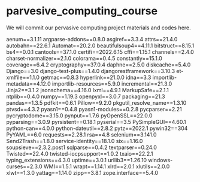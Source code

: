 # parvesive_computing_course
We will commit our pervasive computing project materials and codes here.

aenum==3.1.11
argparse-addons==0.8.0
asgiref==3.3.4
attrs==21.4.0
autobahn==22.6.1
Automat==20.2.0
beautifulsoup4==4.11.1
bitstruct==8.15.1
bs4==0.0.1
cantools==37.1.0
certifi==2022.6.15
cffi==1.15.1
channels==2.4.0
charset-normalizer==2.1.0
colorama==0.4.5
constantly==15.1.0
coverage==6.4.2
cryptography==37.0.4
daphne==2.5.0
diskcache==5.4.0
Django==3.0
django-test-plus==1.4.0
djangorestframework==3.10.3
et-xmlfile==1.1.0
getmac==0.8.3
hyperlink==21.0.0
idna==3.3
importlib-metadata==4.12.0
importlib-resources==5.9.0
incremental==21.3.0
Jinja2==3.1.2
jsonschema==4.16.0
lxml==4.9.1
MarkupSafe==2.1.1
ntplib==0.4.0
numpy==1.19.3
openpyxl==3.0.7
packaging==21.3
pandas==1.3.5
pdfkit==0.6.1
Pillow==9.2.0
pkgutil_resolve_name==1.3.10
ptvsd==4.3.2
pyasn1==0.4.8
pyasn1-modules==0.2.8
pycparser==2.21
pycryptodome==3.15.0
pynput==1.7.6
pyOpenSSL==22.0.0
pyparsing==3.0.9
pyrsistent==0.18.1
pyserial==3.5
PySimpleGUI==4.60.1
python-can==4.0.0
python-dateutil==2.8.2
pytz==2022.1
pywin32==304
PyYAML==6.0
requests==2.28.1
rsa==4.8
selenium==3.141.0
Send2Trash==1.8.0
service-identity==18.1.0
six==1.16.0
soupsieve==2.3.2.post1
sqlparse==0.4.2
textparser==0.24.0
Twisted==22.4.0
twisted-iocpsupport==1.0.2
txaio==22.2.1
typing_extensions==4.3.0
uptime==3.0.1
urllib3==1.26.10
windows-curses==2.3.0
WMI==1.5.1
wrapt==1.14.1
xlrd==2.0.1
xlutils==2.0.0
xlwt==1.3.0
yattag==1.14.0
zipp==3.8.1
zope.interface==5.4.0
